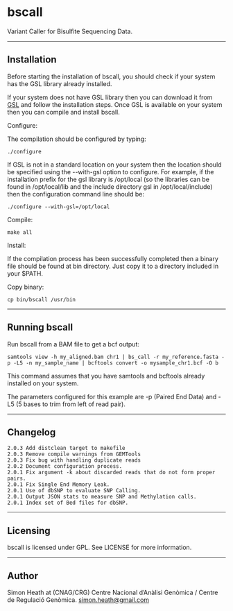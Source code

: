 bscall
======

Variant Caller for Bisulfite Sequencing Data.


------------
Installation
------------

Before starting the installation of bscall, you should check if your
system has the GSL library already installed.

If your system does not have GSL library then you can download it from
[GSL](https://www.gnu.org/software/gsl/) and follow the installation
steps. Once GSL is available on your system then you can compile and
install bscall.

Configure:

The compilation should be configured by typing:

	./configure
	
If GSL is not in a standard location on your system then the location
should be specified using the --with-gsl option to configure. For
example, if the installation prefix for the gsl library is /opt/local
(so the libraries can be found in /opt/local/lib and the include
directory gsl in /opt/local/include) then the configuration command
line should be:

	./configure --with-gsl=/opt/local

Compile:

    make all

Install:

If the compilation process has been successfully completed then a
binary file should be found at bin directory. Just copy it to a
directory included in your $PATH.

Copy binary:

    cp bin/bscall /usr/bin

--------------
Running bscall
--------------

Run bscall from a BAM file to get a bcf output:

    samtools view -h my_aligned.bam chr1 | bs_call -r my_reference.fasta -p -L5 -n my_sample_name | bcftools convert -o mysample_chr1.bcf -O b

This command assumes that you have samtools and bcftools already installed on your system.

The parameters configured for this example are -p (Paired End Data) and -L5 (5 bases to trim from left of read pair).


---------
Changelog
---------
    2.0.3 Add distclean target to makefile
    2.0.3 Remove compile warnings from GEMTools
    2.0.3 Fix bug with handling duplicate reads  
    2.0.2 Document configuration process.
    2.0.1 Fix argument -k about discarded reads that do not form proper pairs.
    2.0.1 Fix Single End Memory Leak.
    2.0.1 Use of dbSNP to evaluate SNP Calling.
    2.0.1 Output JSON stats to measure SNP and Methylation calls.
    2.0.1 Index set of Bed files for dbSNP.

---------
Licensing
---------

bscall is licensed under GPL. See LICENSE for more information.

------
Author
------

Simon Heath at (CNAG/CRG) Centre Nacional d’Anàlisi Genòmica / Centre de Regulació Genòmica.
simon.heath@gmail.com

